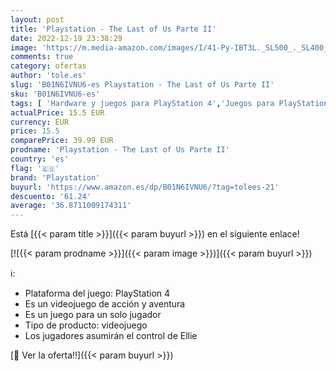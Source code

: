 ```yaml
---
layout: post
title: 'Playstation - The Last of Us Parte II'
date: 2022-12-19 23:38:29
image: 'https://m.media-amazon.com/images/I/41-Py-IBT3L._SL500_._SL400_.jpg'
comments: true
category: ofertas
author: 'tole.es'
slug: 'B01N6IVNU6-es Playstation - The Last of Us Parte II'
sku: 'B01N6IVNU6-es'
tags: [ 'Hardware y juegos para PlayStation 4','Juegos para PlayStation 4','Videojuegos','playstation','🇪🇸', ]
actualPrice: 15.5 EUR
currency: EUR
price: 15.5
comparePrice: 39.99 EUR
prodname: 'Playstation - The Last of Us Parte II'
country: 'es'
flag: '🇪🇸'
brand: 'Playstation'
buyurl: 'https://www.amazon.es/dp/B01N6IVNU6/?tag=tolees-21'
descuento: '61.24'
average: '36.8711009174311'
---
```


Está [{{< param title >}}]({{< param buyurl >}}) en el siguiente enlace!

[![{{< param prodname >}}]({{< param image >}})]({{< param buyurl >}})

ℹ️:

- Plataforma del juego: PlayStation 4
- Es un videojuego de acción y aventura
- Es un juego para un solo jugador
- Tipo de producto: videojuego
- Los jugadores asumirán el control de Ellie

[🛒 Ver la oferta!!]({{< param buyurl >}})
